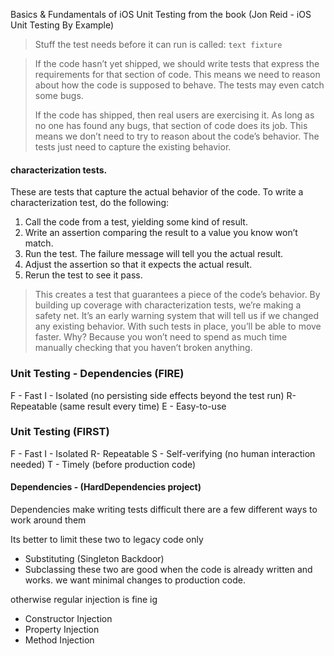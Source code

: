 Basics & Fundamentals of iOS Unit Testing from the book (Jon Reid - iOS Unit Testing By Example)

> Stuff the test needs before it can run is called: `text fixture`

> If the code hasn’t yet shipped, we should write tests that express the requirements for that section of code. This means we need to reason about how the code is supposed to behave. The tests may even catch some bugs.
> 
> If the code has shipped, then real users are exercising it. As long as no one has found any bugs, that section of code does its job. This means we don’t need to try to reason about the code’s behavior. The tests just need to capture the existing behavior.

#### characterization tests. 
These are tests that capture the actual behavior of the code. To write a characterization test, do the following: 
1. Call the code from a test, yielding some kind of result. 
2. Write an assertion comparing the result to a value you know won’t match.
3. Run the test. The failure message will tell you the actual result. 
4. Adjust the assertion so that it expects the actual result. 
5. Rerun the test to see it pass. 

> This creates a test that guarantees a piece of the code’s behavior. By building up coverage with characterization tests, we’re making a safety net. It’s an early warning system that will tell us if we changed any existing behavior. With such tests in place, you’ll be able to move faster. Why? Because you won’t need to spend as much time manually checking that you haven’t broken anything.


### Unit Testing - Dependencies (FIRE)
F - Fast
I - Isolated (no persisting side effects beyond the test run)
R- Repeatable (same result every time)
E - Easy-to-use
### Unit Testing (FIRST)
F - Fast
I - Isolated
R- Repeatable
S - Self-verifying (no human interaction needed)
T - Timely (before production code)


#### Dependencies - (HardDependencies project)
Dependencies make writing tests difficult there are a few different ways to work around them

Its better to limit these two to legacy code only
- Substituting (Singleton Backdoor)
- Subclassing
these two are good when the code is already written and works. we want minimal changes to production code.

otherwise regular injection is fine ig
- Constructor Injection
- Property Injection
- Method Injection

